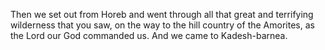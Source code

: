 Then we set out from Horeb and went through all that great and terrifying wilderness that you saw, on the way to the hill country of the Amorites, as the Lord our God commanded us. And we came to Kadesh-barnea.
